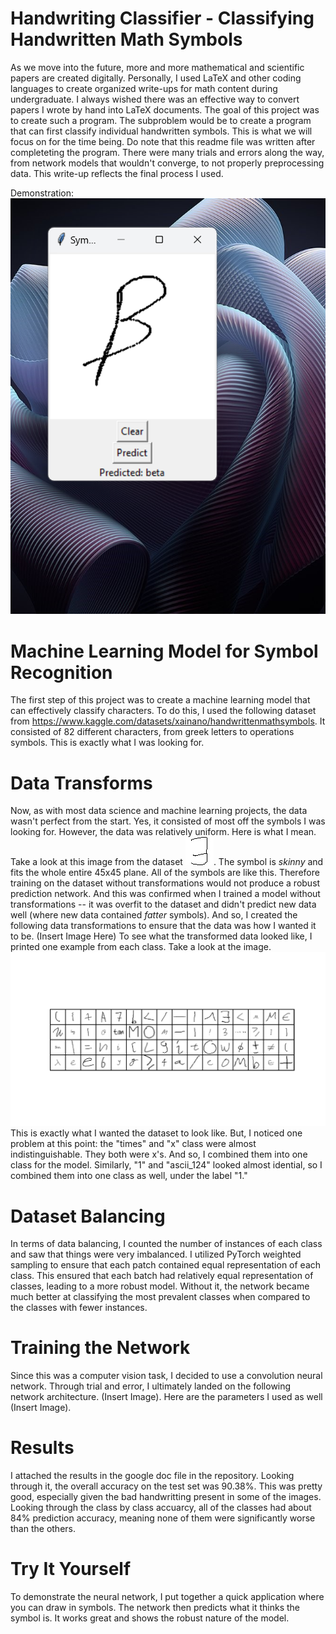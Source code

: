 # Handwriting Classifier - Classifying Handwritten Math Symbols
As we move into the future, more and more mathematical and scientific papers are created digitally. Personally, I used LaTeX and other coding languages to create organized write-ups for math content during undergraduate. I always wished there was an effective way to convert papers I wrote by hand into LaTeX documents. The goal of this project was to create such a program. The subproblem would be to create a program that can first classify individual handwritten symbols. This is what we will focus on for the time being. Do note that this readme file was written after completeting the program. There were many trials and errors along the way, from network models that wouldn't converge, to not properly preprocessing data. This write-up reflects the final process I used.

Demonstration:
![Prediction Example](images_and_documents/beta.png)
# Machine Learning Model for Symbol Recognition
The first step of this project was to create a machine learning model that can effectively classify characters. To do this, I used the following dataset from https://www.kaggle.com/datasets/xainano/handwrittenmathsymbols. It consisted of 82 different characters, from greek letters to operations symbols. This is exactly what I was looking for.
# Data Transforms
Now, as with most data science and machine learning projects, the data wasn't perfect from the start. Yes, it consisted of most off the symbols I was looking for. However, the data was relatively uniform. Here is what I mean. Take a look at this image from the dataset ![Data Example](images_and_documents/exists_2225.jpg). The symbol is _skinny_ and fits the whole entire 45x45 plane. All of the symbols are like this. Therefore training on the dataset without transformations would not produce a robust prediction network. And this was confirmed when I trained a model without transformations -- it was overfit to the dataset and didn't predict new data well (where new data contained _fatter_ symbols). And so, I created the following data transformations to ensure that the data was how I wanted it to be. (Insert Image Here) To see what the transformed data looked like, I printed one example from each class. Take a look at the image.
![Batch example](images_and_documents/batch_image.png)
This is exactly what I wanted the dataset to look like. But, I noticed one problem at this point:  the "times" and "x" class were almost indistinguishable. They both were x's. And so, I combined them into one class for the model. Similarly, "1" and "ascii_124" looked almost idential, so I combined them into one class as well, under the label "1." 
# Dataset Balancing
In terms of data balancing, I counted the number of instances of each class and saw that things were very imbalanced. I utilized PyTorch weighted sampling to ensure that each patch contained equal representation of each class. This ensured that each batch had relatively equal representation of classes, leading to a more robust model. Without it, the network became much better at classifying the most prevalent classes when compared to the classes with fewer instances.
# Training the Network
Since this was a computer vision task, I decided to use a convolution neural network. Through trial and error, I ultimately landed on the following network architecture. (Insert Image). Here are the parameters I used as well (Insert Image). 
# Results
I attached the results in the google doc file in the repository. Looking through it, the overall accuracy on the test set was 90.38%. This was pretty good, especially given the bad handwritting present in some of the images. Looking through the class by class accuarcy, all of the classes had about 84% prediction accuracy, meaning none of them were significantly worse than the others. 
# Try It Yourself
To demonstrate the neural network, I put together a quick application where you can draw in symbols. The network then predicts what it thinks the symbol is. It works great and shows the robust nature of the model.



